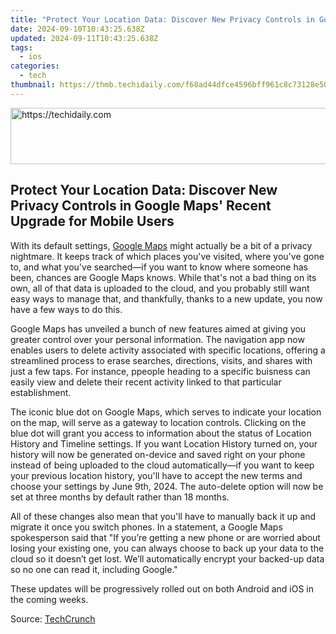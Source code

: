 ```yaml
---
title: "Protect Your Location Data: Discover New Privacy Controls in Google Maps' Recent Upgrade for Mobile Users"
date: 2024-09-10T10:43:25.638Z
updated: 2024-09-11T10:43:25.638Z
tags:
  - ios
categories:
  - tech
thumbnail: https://thmb.techidaily.com/f68ad44dfce4596bff961c8c73128e503881dbfbd95e5f1787a78426eec3f375.jpg
---
```






<!-- affiliate ads begin -->
<a href="https://unicoeye.pxf.io/c/5597632/2134236/18498" target="_top" id="2134236">
  <img src="//a.impactradius-go.com/display-ad/18498-2134236" border="0" alt="https://techidaily.com" width="728" height="90"/>
</a>
<img height="0" width="0" src="https://unicoeye.pxf.io/i/5597632/2134236/18498" style="position:absolute;visibility:hidden;" border="0" />
<!-- affiliate ads end -->




## Protect Your Location Data: Discover New Privacy Controls in Google Maps' Recent Upgrade for Mobile Users

With its default settings, [Google Maps](https://techcrunch.com/2023/12/12/google-maps-gets-new-updates-to-give-users-more-control-over-their-information/) might actually be a bit of a privacy nightmare. It keeps track of which places you've visited, where you've gone to, and what you've searched—if you want to know where someone has been, chances are Google Maps knows. While that's not a bad thing on its own, all of that data is uploaded to the cloud, and you probably still want easy ways to manage that, and thankfully, thanks to a new update, you now have a few ways to do this.

 Google Maps has unveiled a bunch of new features aimed at giving you greater control over your personal information. The navigation app now enables users to delete activity associated with specific locations, offering a streamlined process to erase searches, directions, visits, and shares with just a few taps. For instance, ppeople heading to a specific buisness can easily view and delete their recent activity linked to that particular establishment.

 The iconic blue dot on Google Maps, which serves to indicate your location on the map, will serve as a gateway to location controls. Clicking on the blue dot will grant you access to information about the status of Location History and Timeline settings. If you want Location History turned on, your history will now be generated on-device and saved right on your phone instead of being uploaded to the cloud automatically—if you want to keep your previous location history, you'll have to accept the new terms and choose your settings by June 9th, 2024\. The auto-delete option will now be set at three months by default rather than 18 months.

 All of these changes also mean that you'll have to manually back it up and migrate it once you switch phones. In a statement, a Google Maps spokesperson said that "If you’re getting a new phone or are worried about losing your existing one, you can always choose to back up your data to the cloud so it doesn’t get lost. We’ll automatically encrypt your backed-up data so no one can read it, including Google."

 These updates will be progressively rolled out on both Android and iOS in the coming weeks.

 Source: [TechCrunch](https://techcrunch.com/2023/12/12/google-maps-gets-new-updates-to-give-users-more-control-over-their-information/)

<ins class="adsbygoogle"
     style="display:block"
     data-ad-format="autorelaxed"
     data-ad-client="ca-pub-7571918770474297"
     data-ad-slot="1223367746"></ins>



<ins class="adsbygoogle"
     style="display:block"
     data-ad-client="ca-pub-7571918770474297"
     data-ad-slot="8358498916"
     data-ad-format="auto"
     data-full-width-responsive="true"></ins>










